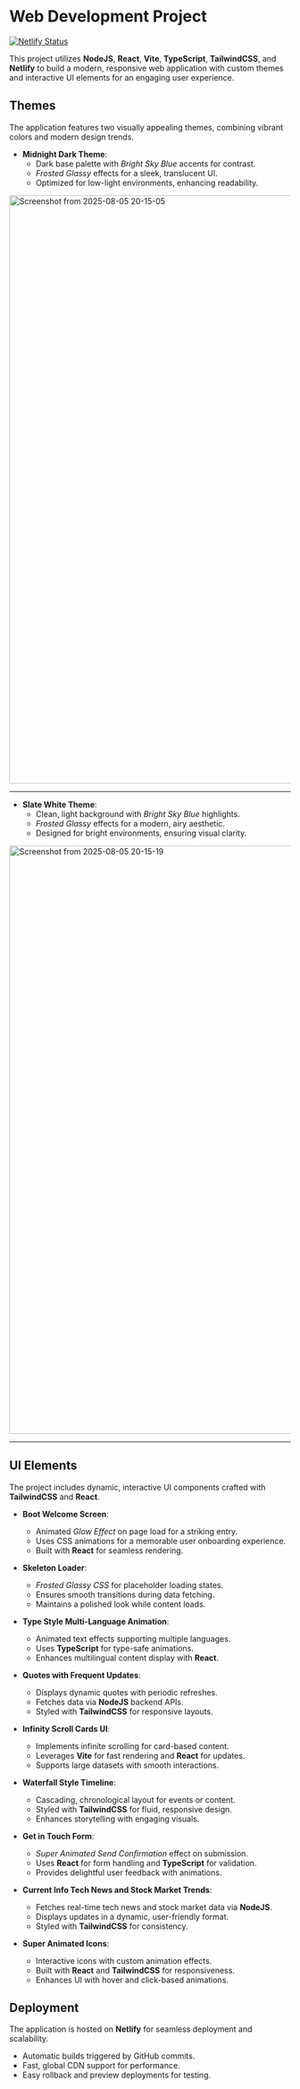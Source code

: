 # Web Development Project 

[![Netlify Status](https://api.netlify.com/api/v1/badges/3517270b-b152-4a51-8c82-f68a84219e07/deploy-status)](https://app.netlify.com/projects/sdanielv/deploys)

This project utilizes **NodeJS**, **React**, **Vite**, **TypeScript**, **TailwindCSS**, and **Netlify** to build a modern, responsive web application with custom themes and interactive UI elements for an engaging user experience.

## Themes

The application features two visually appealing themes, combining vibrant colors and modern design trends.

- **Midnight Dark Theme**:
  - Dark base palette with *Bright Sky Blue* accents for contrast.
  - *Frosted Glassy* effects for a sleek, translucent UI.
  - Optimized for low-light environments, enhancing readability.

<img width="1920" height="1052" alt="Screenshot from 2025-08-05 20-15-05" src="https://github.com/user-attachments/assets/1b714932-23e8-42ea-98e7-6d3fa0ebff58" />

***
- **Slate White Theme**:
  - Clean, light background with *Bright Sky Blue* highlights.
  - *Frosted Glassy* effects for a modern, airy aesthetic.
  - Designed for bright environments, ensuring visual clarity.
    
<img width="1920" height="1052" alt="Screenshot from 2025-08-05 20-15-19" src="https://github.com/user-attachments/assets/5edc0b38-943f-4d94-99f4-14723ae3b038" />

***
## UI Elements

The project includes dynamic, interactive UI components crafted with **TailwindCSS** and **React**.

- **Boot Welcome Screen**:
  - Animated *Glow Effect* on page load for a striking entry.
  - Uses CSS animations for a memorable user onboarding experience.
  - Built with **React** for seamless rendering.

- **Skeleton Loader**:
  - *Frosted Glassy CSS* for placeholder loading states.
  - Ensures smooth transitions during data fetching.
  - Maintains a polished look while content loads.

- **Type Style Multi-Language Animation**:
  - Animated text effects supporting multiple languages.
  - Uses **TypeScript** for type-safe animations.
  - Enhances multilingual content display with **React**.

- **Quotes with Frequent Updates**:
  - Displays dynamic quotes with periodic refreshes.
  - Fetches data via **NodeJS** backend APIs.
  - Styled with **TailwindCSS** for responsive layouts.

- **Infinity Scroll Cards UI**:
  - Implements infinite scrolling for card-based content.
  - Leverages **Vite** for fast rendering and **React** for updates.
  - Supports large datasets with smooth interactions.

- **Waterfall Style Timeline**:
  - Cascading, chronological layout for events or content.
  - Styled with **TailwindCSS** for fluid, responsive design.
  - Enhances storytelling with engaging visuals.

- **Get in Touch Form**:
  - *Super Animated Send Confirmation* effect on submission.
  - Uses **React** for form handling and **TypeScript** for validation.
  - Provides delightful user feedback with animations.

- **Current Info Tech News and Stock Market Trends**:
  - Fetches real-time tech news and stock market data via **NodeJS**.
  - Displays updates in a dynamic, user-friendly format.
  - Styled with **TailwindCSS** for consistency.

- **Super Animated Icons**:
  - Interactive icons with custom animation effects.
  - Built with **React** and **TailwindCSS** for responsiveness.
  - Enhances UI with hover and click-based animations.

## Deployment

The application is hosted on **Netlify** for seamless deployment and scalability.

- Automatic builds triggered by GitHub commits.
- Fast, global CDN support for performance.
- Easy rollback and preview deployments for testing.
